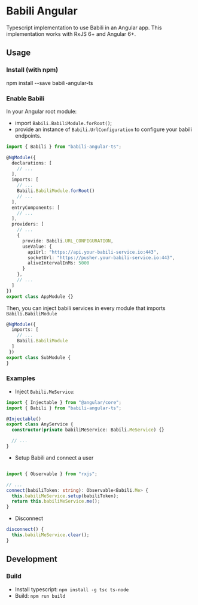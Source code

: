# Babili Angular

Typescript implementation to use Babili in an Angular app.
This implementation works with RxJS 6+ and Angular 6+.

## Usage

### Install (with npm)

npm install --save babili-angular-ts

### Enable Babili

In your Angular root module: 
* import `Babili.BabiliModule.forRoot()`;
* provide an instance of `Babili.UrlConfiguration`  to configure your babili endpoints.

```typescript
import { Babili } from "babili-angular-ts";

@NgModule({
  declarations: [ 
    // ...
  ],
  imports: [
    // ...
    Babili.BabiliModule.forRoot()
    // ...
  ],
  entryComponents: [
    // ...
  ],
  providers: [
    // ...
    {
      provide: Babili.URL_CONFIGURATION,
      useValue: {
        apiUrl: "https://api.your-babili-service.io:443",
        socketUrl: "https://pusher.your-babili-service.io:443",
        aliveIntervalInMs: 5000
      }
    },
    // ...
  ]
})
export class AppModule {}
```

Then, you can inject babili services in every module that imports `Babili.BabiliModule`

```typescript
@NgModule({
  imports: [
    // ...
    Babili.BabiliModule
  ]
 })
export class SubModule {
}
```

### Examples

* Inject `Babili.MeService`:
```typescript
import { Injectable } from "@angular/core";
import { Babili } from "babili-angular-ts";

@Injectable()
export class AnyService {
  constructor(private babiliMeService: Babili.MeService) {}

  // ...
}
```

* Setup Babili and connect a user
```typescript

import { Observable } from "rxjs";

// ...
connect(babiliToken: string): Observable<Babili.Me> {
  this.babiliMeService.setup(babiliToken);
  return this.babiliMeService.me();
}
```

* Disconnect
```typescript
disconnect() {
  this.babiliMeService.clear();
}
```

## Development

### Build

* Install typescript: `npm install -g tsc ts-node`
* Build: `npm run build`
